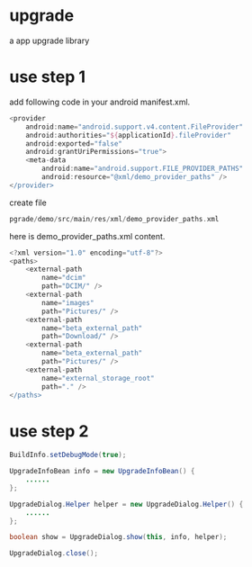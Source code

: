 # upgrade
a app upgrade library

# use step 1
add following code in your android manifest.xml.
```gradle
<provider
    android:name="android.support.v4.content.FileProvider"
    android:authorities="${applicationId}.fileProvider"
    android:exported="false"
    android:grantUriPermissions="true">
    <meta-data
        android:name="android.support.FILE_PROVIDER_PATHS"
        android:resource="@xml/demo_provider_paths" />
</provider>
```
create file
```gradle
pgrade/demo/src/main/res/xml/demo_provider_paths.xml
```
here is demo_provider_paths.xml content.
```gradle
<?xml version="1.0" encoding="utf-8"?>
<paths>
    <external-path
        name="dcim"
        path="DCIM/" />
    <external-path
        name="images"
        path="Pictures/" />
    <external-path
        name="beta_external_path"
        path="Download/" />
    <external-path
        name="beta_external_path"
        path="Pictures/" />
    <external-path
        name="external_storage_root"
        path="." />
</paths>
```

# use step 2
```java
BuildInfo.setDebugMode(true);

UpgradeInfoBean info = new UpgradeInfoBean() {
    ......
};

UpgradeDialog.Helper helper = new UpgradeDialog.Helper() {
    ......
};

boolean show = UpgradeDialog.show(this, info, helper);

UpgradeDialog.close();
```
